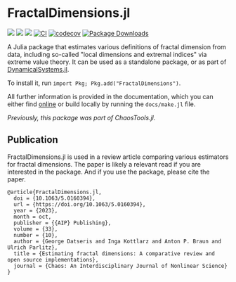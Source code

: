 # FractalDimensions.jl

[![](https://img.shields.io/badge/docs-dev-lightblue.svg)](https://juliadynamics.github.io/DynamicalSystemsDocs.jl/fractaldimensions/dev/)
[![](https://img.shields.io/badge/docs-stable-blue.svg)](https://juliadynamics.github.io/DynamicalSystemsDocs.jl/fractaldimensions/stable/)
[![](https://img.shields.io/badge/DOI-doi.org/10.1063/5.0160394-purple)](https://pubs.aip.org/aip/cha/article/33/10/102101/2916352/Estimating-fractal-dimensions-A-comparative-review)
[![CI](https://github.com/JuliaDynamics/FractalDimensions.jl/workflows/CI/badge.svg)](https://github.com/JuliaDynamics/FractalDimensions.jl/actions?query=workflow%3ACI)
[![codecov](https://codecov.io/gh/JuliaDynamics/FractalDimensions.jl/branch/main/graph/badge.svg)](https://codecov.io/gh/JuliaDynamics/FractalDimensions.jl)
[![Package Downloads](https://shields.io/endpoint?url=https://pkgs.genieframework.com/api/v1/badge/FractalDimensions)](https://pkgs.genieframework.com?packages=FractalDimensions)

A Julia package that estimates various definitions of fractal dimension from data, including so-called "local dimensions and extremal indices" via extreme value theory.
It can be used as a standalone package, or as part of
[DynamicalSystems.jl](https://juliadynamics.github.io/DynamicalSystems.jl/dev/).

To install it, run `import Pkg; Pkg.add("FractalDimensions")`.

All further information is provided in the documentation, which you can either find [online](https://juliadynamics.github.io/FractalDimensions.jl/stable/) or build locally by running the `docs/make.jl` file.

_Previously, this package was part of ChaosTools.jl._

## Publication

FractalDimensions.jl is used in a review article comparing various estimators for fractal dimensions. The paper is likely a relevant read if you are interested in the package. And if you use the package, please cite the paper.

```
@article{FractalDimensions.jl,
  doi = {10.1063/5.0160394},
  url = {https://doi.org/10.1063/5.0160394},
  year = {2023},
  month = oct,
  publisher = {{AIP} Publishing},
  volume = {33},
  number = {10},
  author = {George Datseris and Inga Kottlarz and Anton P. Braun and Ulrich Parlitz},
  title = {Estimating fractal dimensions: A comparative review and open source implementations},
  journal = {Chaos: An Interdisciplinary Journal of Nonlinear Science}
}
```
